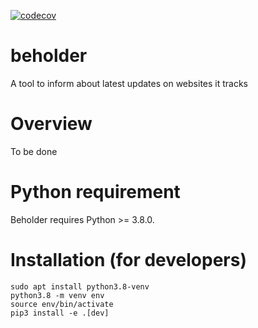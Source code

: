 [![codecov](https://codecov.io/gh/eryktr/beholder/branch/master/graph/badge.svg?token=A0N7L9YHXS)](https://codecov.io/gh/eryktr/beholder)

# beholder
A tool to inform about latest updates on websites it tracks

# Overview
To be done

# Python requirement
Beholder requires Python >= 3.8.0.

# Installation (for developers)

    sudo apt install python3.8-venv
    python3.8 -m venv env
    source env/bin/activate
    pip3 install -e .[dev]
